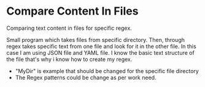 # Compare Content In Files

Comparing text content in files for specific regex.

Small program which takes files from specific directory. Then, through regex takes specific text from one file and look for it in the other file.
In this case I am using JSON file and YAML file. I know the basic text structure of the file that's why i know how to create my regex.

- "MyDir" is example that should be changed for the specific file directory
- The Regex patterns could be change as per work need.
